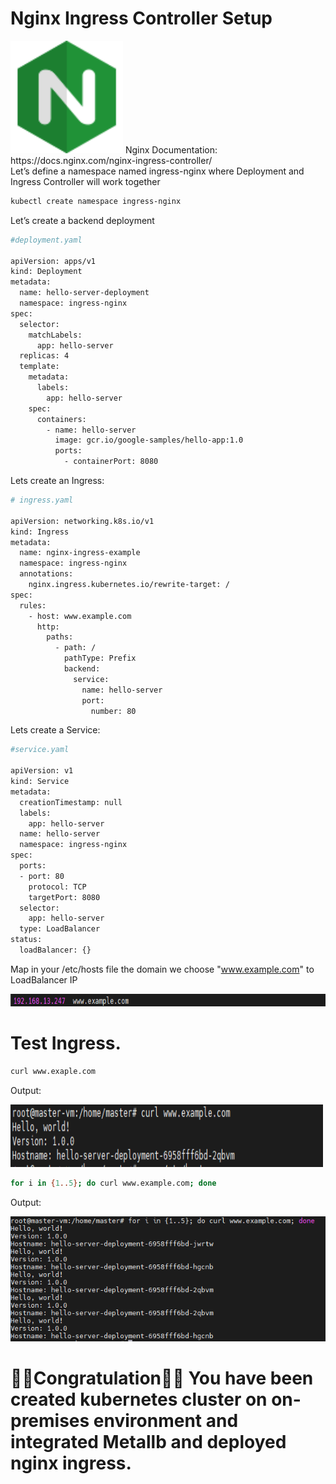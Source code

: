 # Nginx Ingress Controller Setup

<img src="/img/icons8-nginx-accelerates-content-and-application-delivery-improves-security-96.png" width="180" height="180">
Nginx Documentation: https://docs.nginx.com/nginx-ingress-controller/<br>
Let’s define a namespace named ingress-nginx where Deployment and Ingress Controller will work together


```sh
kubectl create namespace ingress-nginx
```
Let’s create a backend deployment

```sh
#deployment.yaml

apiVersion: apps/v1
kind: Deployment
metadata:
  name: hello-server-deployment
  namespace: ingress-nginx
spec:
  selector:
    matchLabels:
      app: hello-server
  replicas: 4
  template:
    metadata:
      labels:
        app: hello-server
    spec:
      containers:
        - name: hello-server
          image: gcr.io/google-samples/hello-app:1.0
          ports:
            - containerPort: 8080
```
Lets create an Ingress:

```sh
# ingress.yaml

apiVersion: networking.k8s.io/v1
kind: Ingress
metadata:
  name: nginx-ingress-example
  namespace: ingress-nginx
  annotations:
    nginx.ingress.kubernetes.io/rewrite-target: /
spec:
  rules:
    - host: www.example.com
      http:
        paths:
          - path: /
            pathType: Prefix
            backend:
              service:
                name: hello-server
                port:
                  number: 80

```

Lets create a Service:

```sh
#service.yaml

apiVersion: v1
kind: Service
metadata:
  creationTimestamp: null
  labels:
    app: hello-server
  name: hello-server
  namespace: ingress-nginx
spec:
  ports:
  - port: 80
    protocol: TCP
    targetPort: 8080
  selector:
    app: hello-server
  type: LoadBalancer
status:
  loadBalancer: {}

```

Map in your /etc/hosts file the domain we choose "www.example.com" to LoadBalancer IP

<img src="./images/Screenshot_6.png" width="600" height="20">

# Test Ingress.

```sh
curl www.exaple.com
```

Output:

<img src="./images/Screenshot_7.png" width="500" height="100">

```sh
for i in {1..5}; do curl www.example.com; done
```

Output:

<img src="./images/Screenshot_8.png" width="600" height="200">

# 🥳🥳Congratulation🥳🥳 You have been created kubernetes cluster on on-premises environment and integrated Metallb and deployed nginx ingress.
